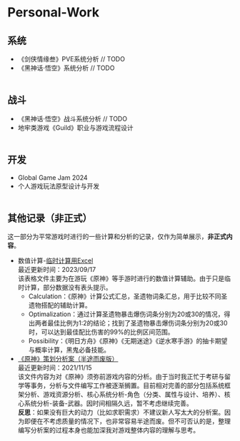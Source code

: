 # Personal-Work
## 系统
- 《剑侠情缘叁》PVE系统分析 // TODO
- 《黑神话·悟空》系统分析 // TODO
<br><br>
## 战斗
- 《黑神话·悟空》战斗系统分析 // TODO
- 地牢类游戏《Guild》职业与游戏流程设计
<br><br>
## 开发
- Global Game Jam 2024
- 个人游戏玩法原型设计与开发
<br><br>
## 其他记录（非正式）
这一部分为平常游戏时进行的一些计算和分析的记录，仅作为简单展示，**非正式内容**。
- 数值计算-[临时计算用Excel](temporary_calculation.xlsx) <br>
  最近更新时间：2023/09/17 <br>
  该表格文件主要为在游玩《原神》等手游时进行的数值计算辅助。由于只是临时计算，部分数据没有表头提示。 <br>
  * Calculation：《原神》计算公式汇总，圣遗物词条汇总，用于比较不同圣遗物搭配的辅助计算。
  * Optimalization：通过计算圣遗物暴击爆伤词条分别为20或30的情况，得出两者最佳比例为1:2的结论；找到了圣遗物暴击爆伤词条分别为20或30时，可以达到最佳配比伤害的99%的比例区间范围。
  * Possibility：《明日方舟》《原神》《无期迷途》《逆水寒手游》的抽卡期望与概率计算，黑鬼必备技能。
- [《原神》策划分析案（半途而废版）](genshin_impact_design_analysis_document.pdf) <br>
  最近更新时间：2021/11/15 <br>
  该文件内容为对《原神》须弥前游戏内容的分析。由于当时我正忙于考研与留学等事务，分析与文件编写工作被逐渐搁置。目前相对完善的部分包括系统框架分析、游戏资源分析、核心系统分析-角色（分类、属性与设计、培养）、核心系统分析-装备-武器。因时间相隔久远，暂不考虑继续完善。 <br>
  **反思**：如果没有巨大的动力（比如求职需求）不建议新人写太大的分析案。因为即便在不考虑质量的情况下，也非常容易半途而废。但不可否认的是，整理编写分析案的过程本身也能加深我对游戏整体内容的理解与思考。
<br><br>

